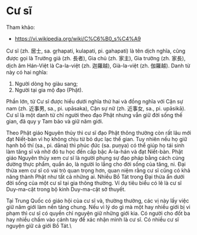 # Cư sĩ

Tham khảo:

- <https://vi.wikipedia.org/wiki/C%C6%B0_s%C4%A9>

Cư sĩ (zh. 居士, sa. gṛhapati, kulapati, pi. gahapati) là tên dịch nghĩa, cũng được gọi là Trưởng giả (zh. 長者), Gia chủ (zh. 家主), Gia trưởng (zh. 家長), dịch âm Hán-Việt là Ca-la-việt (zh. 迦羅越), Già-la-việt (zh. 伽羅越). Danh từ này có hai nghĩa:

1. Người dòng họ giàu sang;
2. Người tại gia mộ đạo (Phật).

Phần lớn, từ Cư sĩ được hiểu dưới nghĩa thứ hai và đồng nghĩa với Cận sự nam (zh. 近事男, sa., pi. upāsaka), Cận sự nữ (zh. 近事女, sa., pi. upāsikā). Cư sĩ là một danh từ chỉ người theo đạo Phật nhưng vẫn giữ đời sống thế gian, đã quy y Tam bảo và giữ năm giới.

Theo Phật giáo Nguyên thủy thì cư sĩ đạo Phật thông thường còn rất lâu mới đạt Niết-bàn vì họ không chịu từ bỏ dục lạc thế gian. Tuy nhiên nếu họ giữ hạnh bố thí (sa., pi. dāna) thì phúc đức (sa. puṇya) có thể giúp họ tái sinh làm tăng sĩ và nhờ đó tu học đến cấp bậc A-la-hán và đạt Niết-bàn. Phật giáo Nguyên thủy xem cư sĩ là người phụng sự đạo pháp bằng cách cúng dường thực phẩm, quần áo, là người lo lắng cho đời sống của tăng, ni. Đại thừa xem cư sĩ có vai trò quan trọng hơn, quan niệm rằng cư sĩ cũng có khả năng thành Phật như tất cả những ai. Nhiều Bồ Tát trong Đại thừa ẩn dưới đời sống của một cư sĩ tại gia thông thường. Ví dụ tiêu biểu có lẽ là cư sĩ Duy-ma-cật trong bộ kinh Duy-ma-cật sở thuyết.

Tại Trung Quốc có giáo hội của cư sĩ và, thường thường, các vị này lấy việc giữ năm giới làm nền tảng chung. Nếu vì lý do gì mà một hay nhiều giới bị vi phạm thì cư sĩ có quyền chỉ nguyện giữ những giới kia. Có người cho đốt ba hay nhiều chấm vào cánh tay để xác nhận mình là cư sĩ. Có nhiều cư sĩ nguyện giữ cả giới Bồ Tát.\
